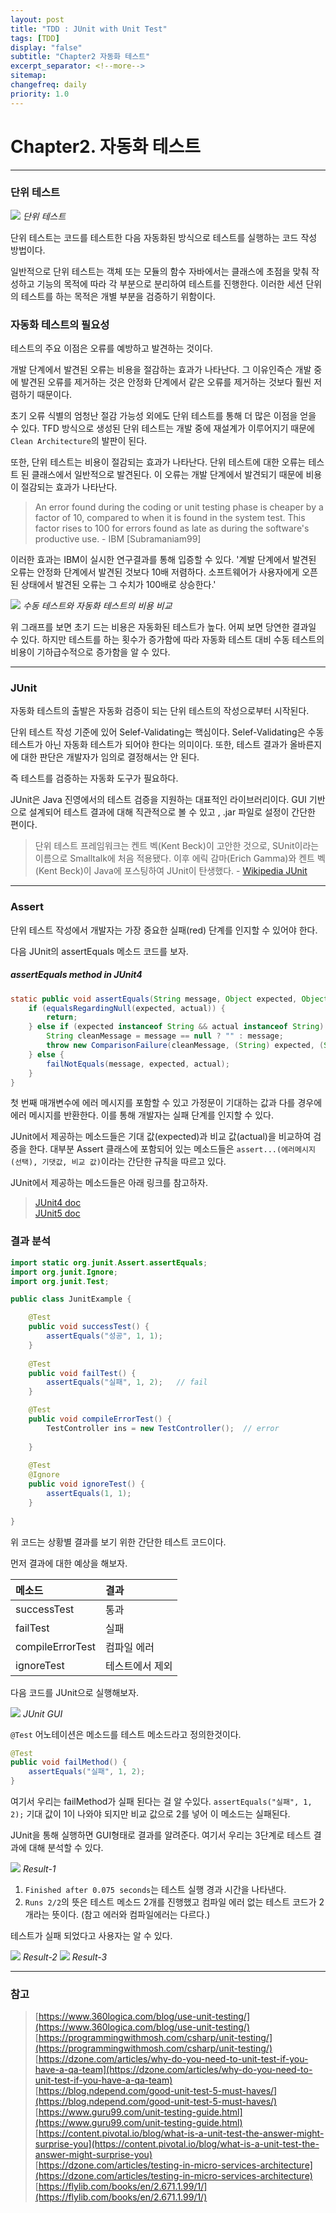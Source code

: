 ```yaml
---
layout: post
title: "TDD : JUnit with Unit Test"
tags: [TDD]
display: "false"
subtitle: "Chapter2 자동화 테스트"
excerpt_separator: <!--more-->
sitemap:
changefreq: daily
priority: 1.0
---
```


<!--more-->

# Chapter2. 자동화 테스트

---

### 단위 테스트

<img src="/md/img/TDD/UnitTest/unittest.png">
<em>단위 테스트</em>

 단위 테스트는 코드를 테스트한 다음 자동화된 방식으로 테스트를 실행하는 코드 작성 방법이다.

일반적으로 단위 테스트는 객체 또는 모듈의 함수 자바에서는 클래스에 초점을 맞춰 작성하고 기능의 목적에 따라 각 부분으로 분리하여 테스트를 진행한다. 이러한 세션 단위의 테스트를 하는 목적은 개별 부분을 검증하기 위함이다.

### 자동화 테스트의 필요성

테스트의 주요 이점은 오류를 예방하고 발견하는 것이다. 

개발 단계에서 발견된 오류는 비용을 절감하는 효과가 나타난다.
그 이유인즉슨 개발 중에 발견된 오류를 제거하는 것은 안정화 단계에서 같은 오류를 제거하는 것보다 훨씬 저렴하기 때문이다.

초기 오류 식별의 엄청난 절감 가능성 외에도 단위 테스트를 통해 더 많은 이점을 얻을 수 있다. 
TFD 방식으로 생성된 단위 테스트는 개발 중에 재설계가 이루어지기 때문에 `Clean Architecture`의 발판이 된다.

또한, 단위 테스트는 비용이 절감되는 효과가 나타난다.
단위 테스트에 대한 오류는 테스트 된 클래스에서 일반적으로 발견된다. 이 오류는 개발 단계에서 발견되기 때문에 비용이 절감되는 효과가 나타난다.

> An error found during the coding or unit testing phase is cheaper by a factor of 10, compared to when it is found in the system test. This factor rises to 100 for errors found as late as during the software's productive use. - IBM [Subramaniam99]

이러한 효과는 IBM이 실시한 연구결과를 통해 입증할 수 있다. '계발 단계에서 발견된 오류는 안정화 단계에서 발견된 것보다 10배 저렴하다. 소프트웨어가 사용자에게 오픈된 상태에서 발견된 오류는 그 수치가 100배로 상승한다.'

<img src="/md/img/TDD/UnitTest/automatedtest-graph.png">
<em>수동 테스트와 자동화 테스트의 비용 비교</em>

위 그래프를 보면 초기 드는 비용은 자동화된 테스트가 높다. 어찌 보면 당연한 결과일 수 있다.
하지만 테스트를 하는 횟수가 증가함에 따라 자동화 테스트 대비 수동 테스트의 비용이 기하급수적으로 증가함을 알 수 있다.

---

### JUnit

자동화 테스트의 출발은 자동화 검증이 되는 단위 테스트의 작성으로부터 시작된다.

단위 테스트 작성 기준에 있어 Selef-Validating는 핵심이다. Selef-Validating은 수동 테스트가 아닌 자동화 테스트가 되어야 한다는 의미이다. 또한, 테스트 결과가 올바른지에 대한 판단은 개발자가 임의로 결정해서는 안 된다.

즉 테스트를 검증하는 자동화 도구가 필요하다.

JUnit은 Java 진영에서의 테스트 검증을 지원하는 대표적인 라이브러리이다. GUI 기반으로 설계되어 테스트 결과에 대해 직관적으로 볼 수 있고 , .jar 파일로 설정이 간단한 편이다.

>단위 테스트 프레임워크는 켄트 벡(Kent Beck)이 고안한 것으로, SUnit이라는 이름으로 Smalltalk에 처음 적용됐다. 이후 에릭 감마(Erich Gamma)와 켄트 벡(Kent Beck)이 Java에 포스팅하여 JUnit이 탄생했다. - [Wikipedia JUnit](https://en.wikipedia.org/wiki/JUnit)

---

### Assert

단위 테스트 작성에서 개발자는 가장 중요한 실패(red) 단계를 인지할 수 있어야 한다.

다음 JUnit의 assertEquals 메소드 코드를 보자.

##### assertEquals method in JUnit4

```java
static public void assertEquals(String message, Object expected, Object actual) {
    if (equalsRegardingNull(expected, actual)) {
        return;
    } else if (expected instanceof String && actual instanceof String) {
        String cleanMessage = message == null ? "" : message;
        throw new ComparisonFailure(cleanMessage, (String) expected, (String) actual);
    } else {
        failNotEquals(message, expected, actual);
    }
}
```

첫 번째 매개변수에 에러 메시지를 포함할 수 있고 가정문이 기대하는 값과 다를 경우에 에러 메시지를 반환한다. 이를 통해 개발자는 실패 단계를 인지할 수 있다.

JUnit에서 제공하는 메소드들은 기대 값(expected)과 비교 값(actual)을 비교하여 검증을 한다. 대부분 Assert 클래스에 포함되어 있는 메소드들은 `assert...(에러메시지(선택), 기댓값, 비교 값)`이라는 간단한 규칙을 따르고 있다.

JUnit에서 제공하는 메소드들은 아래 링크를 참고하자.

> [JUnit4 doc](https://junit.org/junit4/javadoc/latest/index.html) <br/>
> [JUnit5 doc](https://junit.org/junit5/docs/current/api/overview-summary.html)

### 결과 분석

```java
import static org.junit.Assert.assertEquals;
import org.junit.Ignore;
import org.junit.Test;

public class JunitExample {

	@Test
	public void successTest() {
		assertEquals("성공", 1, 1);
	}
	
	@Test
	public void failTest() {
		assertEquals("실패", 1, 2);	// fail
	}

	@Test
	public void compileErrorTest() {
		TestController ins = new TestController();	// error
		
	}
	
	@Test
	@Ignore
	public void ignoreTest() {
		assertEquals(1, 1);
	}
	
}
```

위 코드는 상황별 결과를 보기 위한 간단한 테스트 코드이다. 

먼저 결과에 대한 예상을 해보자.

|  메소드  | 결과 |
|:---------------|:-----|
| successTest | 통과 |
| failTest | 실패 |
| compileErrorTest | 컴파일 에러 |
| ignoreTest | 테스트에서 제외 |


다음 코드를 JUnit으로 실행해보자.

<img src="/md/img/TDD/UnitTest/JUnit-Result-GUI.png">
<em>JUnit GUI</em>



`@Test` 어노테이션은 메소드를 테스트 메소드라고 정의한것이다.

```java
@Test
public void failMethod() {
	assertEquals("실패", 1, 2);
}
```

여기서 우리는 failMethod가 실패 된다는 걸 알 수있다. `assertEquals("실패", 1, 2);` 기대 값이 1이 나와야 되지만 비교 값으로 2를 넣어 이 메소드는 실패된다.



JUnit을 통해 실행하면 GUI형태로 결과를 알려준다. 여기서 우리는 3단계로 테스트 결과에 대해 분석할 수 있다.

<img src="/md/img/TDD/UnitTest/JUnit-Result-GUI1.png">
<em>Result-1</em>

1) `Finished after 0.075 seconds`는 테스트 실행 경과 시간을 나타낸다.
2) `Runs 2/2`의 뜻은 테스트 메소드 2개를 진행했고 컴파일 에러 없는 테스트 코드가 2개라는 뜻이다. (참고 에러와 컴파일에러는 다르다.)



테스트가 실패 되었다고 사용자는 알 수 있다.


<img src="/md/img/TDD/UnitTest/JUnit-Result-GUI2.png">
<em>Result-2</em>

<img src="/md/img/TDD/UnitTest/JUnit-Result-GUI3.png">
<em>Result-3</em>

---

### 참고

> [https://www.360logica.com/blog/use-unit-testing/](https://www.360logica.com/blog/use-unit-testing/)<br/>
> [https://programmingwithmosh.com/csharp/unit-testing/](https://programmingwithmosh.com/csharp/unit-testing/) <br/>
> [https://dzone.com/articles/why-do-you-need-to-unit-test-if-you-have-a-qa-team](https://dzone.com/articles/why-do-you-need-to-unit-test-if-you-have-a-qa-team) <br/>
> [https://blog.ndepend.com/good-unit-test-5-must-haves/](https://blog.ndepend.com/good-unit-test-5-must-haves/) <br/>
> [https://www.guru99.com/unit-testing-guide.html](https://www.guru99.com/unit-testing-guide.html) <br/>
> [https://content.pivotal.io/blog/what-is-a-unit-test-the-answer-might-surprise-you](https://content.pivotal.io/blog/what-is-a-unit-test-the-answer-might-surprise-you) <br/>
> [https://dzone.com/articles/testing-in-micro-services-architecture](https://dzone.com/articles/testing-in-micro-services-architecture)<br/>
>[https://flylib.com/books/en/2.671.1.99/1/](https://flylib.com/books/en/2.671.1.99/1/)<br/>





